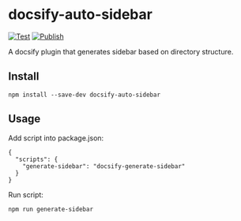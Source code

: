# docsify-auto-sidebar
[![Test](https://github.com/MithunKarthick/docsify-auto-sidebar/actions/workflows/test.yml/badge.svg)](https://github.com/MithunKarthick/docsify-auto-sidebar/actions/workflows/test.yml)
[![Publish](https://github.com/MithunKarthick/docsify-auto-sidebar/actions/workflows/publish.yml/badge.svg)](https://github.com/MithunKarthick/docsify-auto-sidebar/actions/workflows/publish.yml)

A docsify plugin that generates sidebar based on directory structure.

## Install

```
npm install --save-dev docsify-auto-sidebar
```

## Usage

Add script into package.json:

```
{
  "scripts": {
    "generate-sidebar": "docsify-generate-sidebar"
  }
}
```

Run script:

```
npm run generate-sidebar
```
